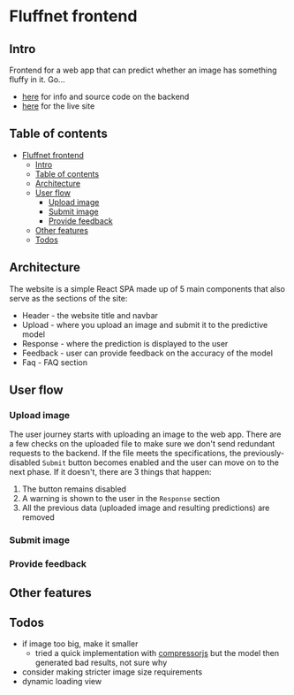 # Fluffnet frontend

## Intro

Frontend for a web app that can predict whether an image has something fluffy in it. Go...

- [here](https://github.com/mihailthebuilder/fluffnet) for info and source code on the backend
- [here](https://mihailthebuilder.github.io/fluffnet-front) for the live site

## Table of contents

- [Fluffnet frontend](#fluffnet-frontend)
  - [Intro](#intro)
  - [Table of contents](#table-of-contents)
  - [Architecture](#architecture)
  - [User flow](#user-flow)
    - [Upload image](#upload-image)
    - [Submit image](#submit-image)
    - [Provide feedback](#provide-feedback)
  - [Other features](#other-features)
  - [Todos](#todos)

## Architecture

The website is a simple React SPA made up of 5 main components that also serve as the sections of the site:

- Header - the website title and navbar
- Upload - where you upload an image and submit it to the predictive model
- Response - where the prediction is displayed to the user
- Feedback - user can provide feedback on the accuracy of the model
- Faq - FAQ section

## User flow

### Upload image

The user journey starts with uploading an image to the web app. There are a few checks on the uploaded file to make sure we don't send redundant requests to the backend. If the file meets the specifications, the previously-disabled `Submit` button becomes enabled and the user can move on to the next phase. If it doesn't, there are 3 things that happen:

1. The button remains disabled
2. A warning is shown to the user in the `Response` section
3. All the previous data (uploaded image and resulting predictions) are removed

### Submit image

### Provide feedback

## Other features

## Todos

- if image too big, make it smaller
  - tried a quick implementation with [compressorjs](https://github.com/fengyuanchen/compressorjs/) but the model then generated bad results, not sure why
- consider making stricter image size requirements
- dynamic loading view
